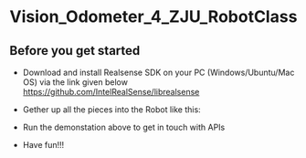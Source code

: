 # Vision_Odometer_4_ZJU_RobotClass

## Before you get started

* Download and install Realsense SDK on your PC (Windows/Ubuntu/Mac OS) via the link given below
  https://github.com/IntelRealSense/librealsense
* Gether up all the pieces into the Robot like this:

* Run the demonstation above to get in touch with APIs
* Have fun!!!
